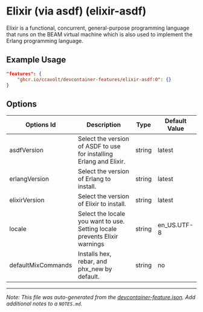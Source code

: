 
# Elixir (via asdf) (elixir-asdf)

Elixir is a functional, concurrent, general-purpose programming language that runs on the BEAM virtual machine which is also used to implement the Erlang programming language.

## Example Usage

```json
"features": {
    "ghcr.io/ccavolt/devcontainer-features/elixir-asdf:0": {}
}
```

## Options

| Options Id | Description | Type | Default Value |
|-----|-----|-----|-----|
| asdfVersion | Select the version of ASDF to use for installing Erlang and Elixir. | string | latest |
| erlangVersion | Select the version of Erlang to install. | string | latest |
| elixirVersion | Select the version of Elixir to install. | string | latest |
| locale | Select the locale you want to use. Setting locale prevents Elixir warnings | string | en_US.UTF-8 |
| defaultMixCommands | Installs hex, rebar, and phx_new by default. | string | no |



---

_Note: This file was auto-generated from the [devcontainer-feature.json](https://github.com/ccavolt/devcontainer-features/blob/main/src/elixir-asdf/devcontainer-feature.json).  Add additional notes to a `NOTES.md`._
